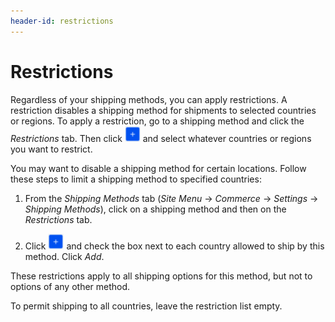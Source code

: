 ```yaml
---
header-id: restrictions
---
```


# Restrictions

Regardless of your shipping methods, you can apply restrictions. A restriction
disables a shipping method for shipments to selected countries or regions. To
apply a restriction, go to a shipping method and click the *Restrictions* tab.
Then click ![Add](../../images/icon-add.png) and select whatever countries or
regions you want to restrict.

You may want to disable a shipping method for certain locations. Follow these
steps to limit a shipping method to specified countries:

1.  From the *Shipping Methods* tab (*Site Menu* &rarr; *Commerce* &rarr;
    *Settings* &rarr; *Shipping Methods*), click on a shipping method and
    then on the *Restrictions* tab.

2.  Click ![Add](../../images/icon-add.png) and check the box next to each
    country allowed to ship by this method. Click *Add*.

These restrictions apply to all shipping options for this method, but not to
options of any other method.

To permit shipping to all countries, leave the restriction list empty.
